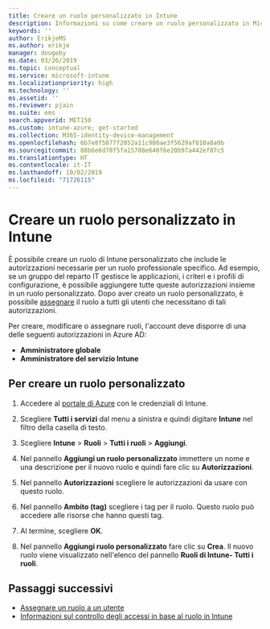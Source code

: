 ```yaml
---
title: Creare un ruolo personalizzato in Intune
description: Informazioni su come creare un ruolo personalizzato in Microsoft Intune.
keywords: ''
author: ErikjeMS
ms.author: erikje
manager: dougeby
ms.date: 03/26/2019
ms.topic: conceptual
ms.service: microsoft-intune
ms.localizationpriority: high
ms.technology: ''
ms.assetid: ''
ms.reviewer: pjain
ms.suite: ems
search.appverid: MET150
ms.custom: intune-azure; get-started
ms.collection: M365-identity-device-management
ms.openlocfilehash: 6b7e8f5077f2052a11c980ae3f5629af810a8a0b
ms.sourcegitcommit: 88b6e6d70f5fa15708e640f6e20b97a442ef07c5
ms.translationtype: HT
ms.contentlocale: it-IT
ms.lasthandoff: 10/02/2019
ms.locfileid: "71726115"
---
```

# <a name="create-a-custom-role-in-intune"></a>Creare un ruolo personalizzato in Intune

È possibile creare un ruolo di Intune personalizzato che include le autorizzazioni necessarie per un ruolo professionale specifico. Ad esempio, se un gruppo del reparto IT gestisce le applicazioni, i criteri e i profili di configurazione, è possibile aggiungere tutte queste autorizzazioni insieme in un ruolo personalizzato. Dopo aver creato un ruolo personalizzato, è possibile [assegnare](assign-role.md) il ruolo a tutti gli utenti che necessitano di tali autorizzazioni.

Per creare, modificare o assegnare ruoli, l'account deve disporre di una delle seguenti autorizzazioni in Azure AD:
- **Amministratore globale**
- **Amministratore del servizio Intune**

## <a name="to-create-a-custom-role"></a>Per creare un ruolo personalizzato

1. Accedere al [portale di Azure](https://portal.azure.com) con le credenziali di Intune.

2. Scegliere **Tutti i servizi** dal menu a sinistra e quindi digitare **Intune** nel filtro della casella di testo.

3. Scegliere **Intune** > **Ruoli** > **Tutti i ruoli** > **Aggiungi**.

4. Nel pannello **Aggiungi un ruolo personalizzato** immettere un nome e una descrizione per il nuovo ruolo e quindi fare clic su **Autorizzazioni**.

5. Nel pannello **Autorizzazioni** scegliere le autorizzazioni da usare con questo ruolo.

6. Nel pannello **Ambito (tag)** scegliere i tag per il ruolo. Questo ruolo può accedere alle risorse che hanno questi tag.

7. Al termine, scegliere **OK**.

8. Nel pannello **Aggiungi ruolo personalizzato** fare clic su **Crea**. Il nuovo ruolo viene visualizzato nell'elenco del pannello **Ruoli di Intune- Tutti i ruoli**.

## <a name="next-steps"></a>Passaggi successivi
- [Assegnare un ruolo a un utente](assign-role.md)
- [Informazioni sul controllo degli accessi in base al ruolo in Intune](role-based-access-control.md)
